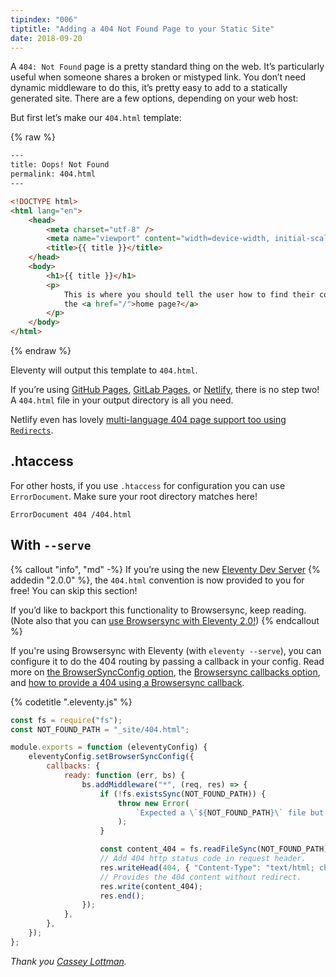 ```yaml
---
tipindex: "006"
tiptitle: "Adding a 404 Not Found Page to your Static Site"
date: 2018-09-20
---
```


A `404: Not Found` page is a pretty standard thing on the web. It’s particularly useful when someone shares a broken or mistyped link. You don’t need dynamic middleware to do this, it’s pretty easy to add to a statically generated site. There are a few options, depending on your web host:

But first let’s make our `404.html` template:

{% raw %}

```html
---
title: Oops! Not Found
permalink: 404.html
---

<!DOCTYPE html>
<html lang="en">
	<head>
		<meta charset="utf-8" />
		<meta name="viewport" content="width=device-width, initial-scale=1.0" />
		<title>{{ title }}</title>
	</head>
	<body>
		<h1>{{ title }}</h1>
		<p>
			This is where you should tell the user how to find their content. Maybe on
			the <a href="/">home page?</a>
		</p>
	</body>
</html>
```

{% endraw %}

Eleventy will output this template to `404.html`.

If you’re using [GitHub Pages](https://help.github.com/en/github/working-with-github-pages/creating-a-custom-404-page-for-your-github-pages-site), [GitLab Pages](https://docs.gitlab.com/ee/user/project/pages/introduction.html#custom-error-codes-pages), or [Netlify](https://docs.netlify.com/routing/redirects/redirect-options/#custom-404-page-handling), there is no step two! A `404.html` file in your output directory is all you need.

Netlify even has lovely [multi-language 404 page support too using `Redirects`](https://docs.netlify.com/routing/redirects/redirect-options/#custom-404-page-handling).

## .htaccess

For other hosts, if you use `.htaccess` for configuration you can use `ErrorDocument`. Make sure your root directory matches here!

```
ErrorDocument 404 /404.html
```

## With `--serve`

{% callout "info", "md" -%}
If you’re using the new [Eleventy Dev Server](/docs/watch-serve/#eleventy-dev-server) {% addedin "2.0.0" %}, the `404.html` convention is now provided to you for free! You can skip this section!

If you’d like to backport this functionality to Browsersync, keep reading. (Note also that you can [use Browsersync with Eleventy 2.0!](/docs/dev-server/#swap-back-to-browsersync))
{% endcallout %}

If you're using Browsersync with Eleventy (with `eleventy --serve`), you can configure it to do the 404 routing by passing a callback in your config. Read more on [the BrowserSyncConfig option](/docs/config/#override-browsersync-server-options), the [Browsersync callbacks option](https://browsersync.io/docs/options#option-callbacks), and [how to provide a 404 using a Browsersync callback](https://github.com/browsersync/browser-sync/issues/1398).

{% codetitle ".eleventy.js" %}

```js
const fs = require("fs");
const NOT_FOUND_PATH = "_site/404.html";

module.exports = function (eleventyConfig) {
	eleventyConfig.setBrowserSyncConfig({
		callbacks: {
			ready: function (err, bs) {
				bs.addMiddleware("*", (req, res) => {
					if (!fs.existsSync(NOT_FOUND_PATH)) {
						throw new Error(
							`Expected a \`${NOT_FOUND_PATH}\` file but could not find one. Did you create a 404.html template?`
						);
					}

					const content_404 = fs.readFileSync(NOT_FOUND_PATH);
					// Add 404 http status code in request header.
					res.writeHead(404, { "Content-Type": "text/html; charset=UTF-8" });
					// Provides the 404 content without redirect.
					res.write(content_404);
					res.end();
				});
			},
		},
	});
};
```

_Thank you [Cassey Lottman](https://github.com/clottman)._
